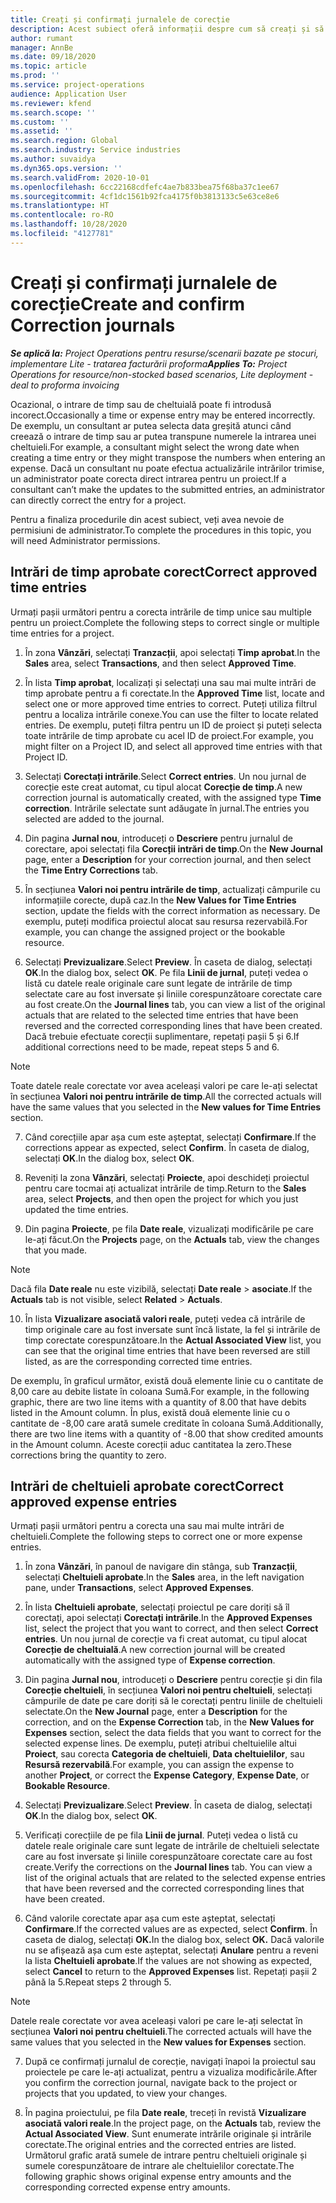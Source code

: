 ```yaml
---
title: Creați și confirmați jurnalele de corecție
description: Acest subiect oferă informații despre cum să creați și să confirmați un jurnal de corecție.
author: rumant
manager: AnnBe
ms.date: 09/18/2020
ms.topic: article
ms.prod: ''
ms.service: project-operations
audience: Application User
ms.reviewer: kfend
ms.search.scope: ''
ms.custom: ''
ms.assetid: ''
ms.search.region: Global
ms.search.industry: Service industries
ms.author: suvaidya
ms.dyn365.ops.version: ''
ms.search.validFrom: 2020-10-01
ms.openlocfilehash: 6cc22168cdfefc4ae7b833bea75f68ba37c1ee67
ms.sourcegitcommit: 4cf1dc1561b92fca4175f0b3813133c5e63ce8e6
ms.translationtype: HT
ms.contentlocale: ro-RO
ms.lasthandoff: 10/28/2020
ms.locfileid: "4127781"
---
```

# <a name="create-and-confirm-correction-journals"></a><span data-ttu-id="67e7b-103">Creați și confirmați jurnalele de corecție</span><span class="sxs-lookup"><span data-stu-id="67e7b-103">Create and confirm Correction journals</span></span>

<span data-ttu-id="67e7b-104">_**Se aplică la:** Project Operations pentru resurse/scenarii bazate pe stocuri, implementare Lite - tratarea facturării proforma_</span><span class="sxs-lookup"><span data-stu-id="67e7b-104">_**Applies To:** Project Operations for resource/non-stocked based scenarios, Lite deployment - deal to proforma invoicing_</span></span>

<span data-ttu-id="67e7b-105">Ocazional, o intrare de timp sau de cheltuială poate fi introdusă incorect.</span><span class="sxs-lookup"><span data-stu-id="67e7b-105">Occasionally a time or expense entry may be entered incorrectly.</span></span> <span data-ttu-id="67e7b-106">De exemplu, un consultant ar putea selecta data greșită atunci când creează o intrare de timp sau ar putea transpune numerele la intrarea unei cheltuieli.</span><span class="sxs-lookup"><span data-stu-id="67e7b-106">For example, a consultant might select the wrong date when creating a time entry or they might transpose the numbers when entering an expense.</span></span> <span data-ttu-id="67e7b-107">Dacă un consultant nu poate efectua actualizările intrărilor trimise, un administrator poate corecta direct intrarea pentru un proiect.</span><span class="sxs-lookup"><span data-stu-id="67e7b-107">If a consultant can’t make the updates to the submitted entries, an administrator can directly correct the entry for a project.</span></span>

<span data-ttu-id="67e7b-108">Pentru a finaliza procedurile din acest subiect, veți avea nevoie de permisiuni de administrator.</span><span class="sxs-lookup"><span data-stu-id="67e7b-108">To complete the procedures in this topic, you will need Administrator permissions.</span></span>

## <a name="correct-approved-time-entries"></a><span data-ttu-id="67e7b-109">Intrări de timp aprobate corect</span><span class="sxs-lookup"><span data-stu-id="67e7b-109">Correct approved time entries</span></span>     

<span data-ttu-id="67e7b-110">Urmați pașii următori pentru a corecta intrările de timp unice sau multiple pentru un proiect.</span><span class="sxs-lookup"><span data-stu-id="67e7b-110">Complete the following steps to correct single or multiple time entries for a project.</span></span>

1. <span data-ttu-id="67e7b-111">În zona **Vânzări**, selectați **Tranzacții**, apoi selectați **Timp aprobat**.</span><span class="sxs-lookup"><span data-stu-id="67e7b-111">In the **Sales** area, select **Transactions**, and then select **Approved Time**.</span></span> 

2. <span data-ttu-id="67e7b-112">În lista **Timp aprobat**, localizați și selectați una sau mai multe intrări de timp aprobate pentru a fi corectate.</span><span class="sxs-lookup"><span data-stu-id="67e7b-112">In the **Approved Time** list, locate and select one or more approved time entries to correct.</span></span> <span data-ttu-id="67e7b-113">Puteți utiliza filtrul pentru a localiza intrările conexe.</span><span class="sxs-lookup"><span data-stu-id="67e7b-113">You can use the filter to locate related entries.</span></span> <span data-ttu-id="67e7b-114">De exemplu, puteți filtra pentru un ID de proiect și puteți selecta toate intrările de timp aprobate cu acel ID de proiect.</span><span class="sxs-lookup"><span data-stu-id="67e7b-114">For example, you might filter on a Project ID, and select all approved time entries with that Project ID.</span></span>

3. <span data-ttu-id="67e7b-115">Selectați **Corectați intrările**.</span><span class="sxs-lookup"><span data-stu-id="67e7b-115">Select **Correct entries**.</span></span> <span data-ttu-id="67e7b-116">Un nou jurnal de corecție este creat automat, cu tipul alocat **Corecție de timp**.</span><span class="sxs-lookup"><span data-stu-id="67e7b-116">A new correction journal is automatically created, with the assigned type **Time correction**.</span></span> <span data-ttu-id="67e7b-117">Intrările selectate sunt adăugate în jurnal.</span><span class="sxs-lookup"><span data-stu-id="67e7b-117">The entries you selected are added to the journal.</span></span> 

4. <span data-ttu-id="67e7b-118">Din pagina **Jurnal nou**, introduceți o **Descriere** pentru jurnalul de corectare, apoi selectați fila **Corecții intrări de timp**.</span><span class="sxs-lookup"><span data-stu-id="67e7b-118">On the **New Journal** page, enter a **Description** for your correction journal, and then select the **Time Entry Corrections** tab.</span></span>  

5. <span data-ttu-id="67e7b-119">În secțiunea **Valori noi pentru intrările de timp**, actualizați câmpurile cu informațiile corecte, după caz.</span><span class="sxs-lookup"><span data-stu-id="67e7b-119">In the **New Values for Time Entries** section, update the fields with the correct information as necessary.</span></span> <span data-ttu-id="67e7b-120">De exemplu, puteți modifica proiectul alocat sau resursa rezervabilă.</span><span class="sxs-lookup"><span data-stu-id="67e7b-120">For example, you can change the assigned project or the bookable resource.</span></span>

6. <span data-ttu-id="67e7b-121">Selectați **Previzualizare**.</span><span class="sxs-lookup"><span data-stu-id="67e7b-121">Select **Preview**.</span></span> <span data-ttu-id="67e7b-122">În caseta de dialog, selectați **OK**.</span><span class="sxs-lookup"><span data-stu-id="67e7b-122">In the dialog box, select **OK**.</span></span> <span data-ttu-id="67e7b-123">Pe fila **Linii de jurnal**, puteți vedea o listă cu datele reale originale care sunt legate de intrările de timp selectate care au fost inversate și liniile corespunzătoare corectate care au fost create.</span><span class="sxs-lookup"><span data-stu-id="67e7b-123">On the **Journal lines** tab, you can view a list of the original actuals that are related to the selected time entries that have been reversed and the corrected corresponding lines that have been created.</span></span> <span data-ttu-id="67e7b-124">Dacă trebuie efectuate corecții suplimentare, repetați pașii 5 și 6.</span><span class="sxs-lookup"><span data-stu-id="67e7b-124">If additional corrections need to be made, repeat steps 5 and 6.</span></span> 

> [!NOTE]
> <span data-ttu-id="67e7b-125">Toate datele reale corectate vor avea aceleași valori pe care le-ați selectat în secțiunea **Valori noi pentru intrările de timp**.</span><span class="sxs-lookup"><span data-stu-id="67e7b-125">All the corrected actuals will have the same values that you selected in the **New values for Time Entries** section.</span></span>

7. <span data-ttu-id="67e7b-126">Când corecțiile apar așa cum este așteptat, selectați **Confirmare**.</span><span class="sxs-lookup"><span data-stu-id="67e7b-126">If the corrections appear as expected, select **Confirm**.</span></span> <span data-ttu-id="67e7b-127">În caseta de dialog, selectați **OK**.</span><span class="sxs-lookup"><span data-stu-id="67e7b-127">In the dialog box, select **OK**.</span></span>

8. <span data-ttu-id="67e7b-128">Reveniți la zona **Vânzări**, selectați **Proiecte**, apoi deschideți proiectul pentru care tocmai ați actualizat intrările de timp.</span><span class="sxs-lookup"><span data-stu-id="67e7b-128">Return to the **Sales** area, select **Projects**, and then open the project for which you just updated the time entries.</span></span> 

9. <span data-ttu-id="67e7b-129">Din pagina **Proiecte**, pe fila **Date reale**, vizualizați modificările pe care le-ați făcut.</span><span class="sxs-lookup"><span data-stu-id="67e7b-129">On the **Projects** page, on the **Actuals** tab, view the changes that you made.</span></span> 

> [!NOTE]
> <span data-ttu-id="67e7b-130">Dacă fila **Date reale** nu este vizibilă, selectați **Date reale** > **asociate**.</span><span class="sxs-lookup"><span data-stu-id="67e7b-130">If the **Actuals** tab is not visible, select **Related** > **Actuals**.</span></span>  

10. <span data-ttu-id="67e7b-131">În lista **Vizualizare asociată valori reale**, puteți vedea că intrările de timp originale care au fost inversate sunt încă listate, la fel și intrările de timp corectate corespunzătoare.</span><span class="sxs-lookup"><span data-stu-id="67e7b-131">In the **Actual Associated View** list, you can see that the original time entries that have been reversed are still listed, as are the corresponding corrected time entries.</span></span> 

<span data-ttu-id="67e7b-132">De exemplu, în graficul următor, există două elemente linie cu o cantitate de 8,00 care au debite listate în coloana Sumă.</span><span class="sxs-lookup"><span data-stu-id="67e7b-132">For example, in the following graphic, there are two line items with a quantity of 8.00 that have debits listed in the Amount column.</span></span> <span data-ttu-id="67e7b-133">În plus, există două elemente linie cu o cantitate de -8,00 care arată sumele creditate în coloana Sumă.</span><span class="sxs-lookup"><span data-stu-id="67e7b-133">Additionally, there are two line items with a quantity of -8.00 that show credited amounts in the Amount column.</span></span> <span data-ttu-id="67e7b-134">Aceste corecții aduc cantitatea la zero.</span><span class="sxs-lookup"><span data-stu-id="67e7b-134">These corrections bring the quantity to zero.</span></span>

 
## <a name="correct-approved-expense-entries"></a><span data-ttu-id="67e7b-135">Intrări de cheltuieli aprobate corect</span><span class="sxs-lookup"><span data-stu-id="67e7b-135">Correct approved expense entries</span></span>

<span data-ttu-id="67e7b-136">Urmați pașii următori pentru a corecta una sau mai multe intrări de cheltuieli.</span><span class="sxs-lookup"><span data-stu-id="67e7b-136">Complete the following steps to correct one or more expense entries.</span></span> 

1. <span data-ttu-id="67e7b-137">În zona **Vânzări**, în panoul de navigare din stânga, sub **Tranzacții**, selectați **Cheltuieli aprobate**.</span><span class="sxs-lookup"><span data-stu-id="67e7b-137">In the **Sales** area, in the left navigation pane, under **Transactions**, select **Approved Expenses**.</span></span>

2. <span data-ttu-id="67e7b-138">În lista **Cheltuieli aprobate**, selectați proiectul pe care doriți să îl corectați, apoi selectați **Corectați intrările**.</span><span class="sxs-lookup"><span data-stu-id="67e7b-138">In the **Approved Expenses** list, select the project that you want to correct, and then select **Correct entries**.</span></span> <span data-ttu-id="67e7b-139">Un nou jurnal de corecție va fi creat automat, cu tipul alocat **Corecție de cheltuială**.</span><span class="sxs-lookup"><span data-stu-id="67e7b-139">A new correction journal will be created automatically with the assigned type of **Expense correction**.</span></span> 

3. <span data-ttu-id="67e7b-140">Din pagina **Jurnal nou**, introduceți o **Descriere** pentru corecție și din fila **Corecție cheltuieli**, în secțiunea **Valori noi pentru cheltuieli**, selectați câmpurile de date pe care doriți să le corectați pentru liniile de cheltuieli selectate.</span><span class="sxs-lookup"><span data-stu-id="67e7b-140">On the **New Journal** page, enter a **Description** for the correction, and on the **Expense Correction** tab, in the **New Values for Expenses** section, select the data fields that you want to correct for the selected expense lines.</span></span> <span data-ttu-id="67e7b-141">De exemplu, puteți atribui cheltuielile altui **Proiect**, sau corecta **Categoria de cheltuieli**, **Data cheltuielilor**, sau **Resursă rezervabilă**.</span><span class="sxs-lookup"><span data-stu-id="67e7b-141">For example, you can assign the expense to another **Project**, or correct the **Expense Category**, **Expense Date**, or **Bookable Resource**.</span></span>

4. <span data-ttu-id="67e7b-142">Selectați **Previzualizare**.</span><span class="sxs-lookup"><span data-stu-id="67e7b-142">Select **Preview**.</span></span> <span data-ttu-id="67e7b-143">În caseta de dialog, selectați **OK**.</span><span class="sxs-lookup"><span data-stu-id="67e7b-143">In the dialog box, select **OK**.</span></span> 

5. <span data-ttu-id="67e7b-144">Verificați corecțiile de pe fila **Linii de jurnal**. Puteți vedea o listă cu datele reale originale care sunt legate de intrările de cheltuieli selectate care au fost inversate și liniile corespunzătoare corectate care au fost create.</span><span class="sxs-lookup"><span data-stu-id="67e7b-144">Verify the corrections on the **Journal lines** tab. You can view a list of the original actuals that are related to the selected expense entries that have been reversed and the corrected corresponding lines that have been created.</span></span>

6. <span data-ttu-id="67e7b-145">Când valorile corectate apar așa cum este așteptat, selectați **Confirmare**.</span><span class="sxs-lookup"><span data-stu-id="67e7b-145">If the corrected values are as expected, select **Confirm**.</span></span> <span data-ttu-id="67e7b-146">În caseta de dialog, selectați **OK.**</span><span class="sxs-lookup"><span data-stu-id="67e7b-146">In the dialog box, select **OK.**</span></span> <span data-ttu-id="67e7b-147">Dacă valorile nu se afișează așa cum este așteptat, selectați **Anulare** pentru a reveni la lista **Cheltuieli aprobate**.</span><span class="sxs-lookup"><span data-stu-id="67e7b-147">If the values are not showing as expected, select **Cancel** to return to the **Approved Expenses** list.</span></span> <span data-ttu-id="67e7b-148">Repetați pașii 2 până la 5.</span><span class="sxs-lookup"><span data-stu-id="67e7b-148">Repeat steps 2 through 5.</span></span> 

> [!NOTE]
> <span data-ttu-id="67e7b-149">Datele reale corectate vor avea aceleași valori pe care le-ați selectat în secțiunea **Valori noi pentru cheltuieli**.</span><span class="sxs-lookup"><span data-stu-id="67e7b-149">The corrected actuals will have the same values that you selected in the **New values for Expenses** section.</span></span>

7. <span data-ttu-id="67e7b-150">După ce confirmați jurnalul de corecție, navigați înapoi la proiectul sau proiectele pe care le-ați actualizat, pentru a vizualiza modificările.</span><span class="sxs-lookup"><span data-stu-id="67e7b-150">After you confirm the correction journal, navigate back to the project or projects that you updated, to view your changes.</span></span>  

8. <span data-ttu-id="67e7b-151">În pagina proiectului, pe fila **Date reale**, treceți în revistă **Vizualizare asociată valori reale**.</span><span class="sxs-lookup"><span data-stu-id="67e7b-151">In the project page, on the **Actuals** tab, review the **Actual Associated View**.</span></span> <span data-ttu-id="67e7b-152">Sunt enumerate intrările originale și intrările corectate.</span><span class="sxs-lookup"><span data-stu-id="67e7b-152">The original entries and the corrected entries are listed.</span></span> <span data-ttu-id="67e7b-153">Următorul grafic arată sumele de intrare pentru cheltuieli originale și sumele corespunzătoare de intrare ale cheltuielilor corectate.</span><span class="sxs-lookup"><span data-stu-id="67e7b-153">The following graphic shows original expense entry amounts and the corresponding corrected expense entry amounts.</span></span> 


